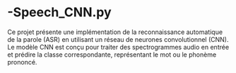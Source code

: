# -Speech_CNN.py
Ce projet présente une implémentation de la reconnaissance automatique de la parole (ASR) en utilisant un réseau de neurones convolutionnel (CNN). Le modèle CNN est conçu pour traiter des spectrogrammes audio en entrée et prédire la classe correspondante, représentant le mot ou le phonème prononcé.
